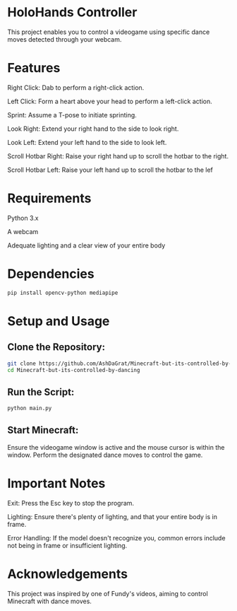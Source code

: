 # HoloHands Controller 
This project enables you to control a videogame using specific dance moves detected through your webcam.

# Features

Right Click: Dab to perform a right-click action.

Left Click: Form a heart above your head to perform a left-click action.

Sprint: Assume a T-pose to initiate sprinting.

Look Right: Extend your right hand to the side to look right.

Look Left: Extend your left hand to the side to look left.

Scroll Hotbar Right: Raise your right hand up to scroll the hotbar to the right.

Scroll Hotbar Left: Raise your left hand up to scroll the hotbar to the lef

# Requirements

Python 3.x

A webcam

Adequate lighting and a clear view of your entire body

# Dependencies

```bash
pip install opencv-python mediapipe
```

# Setup and Usage

## Clone the Repository:

```bash
git clone https://github.com/AshDaGrat/Minecraft-but-its-controlled-by-dancing.git
cd Minecraft-but-its-controlled-by-dancing
```

## Run the Script:

```bash
python main.py
```

## Start Minecraft:

Ensure the videogame window is active and the mouse cursor is within the window.
Perform the designated dance moves to control the game.

# Important Notes

Exit: Press the Esc key to stop the program.

Lighting: Ensure there's plenty of lighting, and that your entire body is in frame.

Error Handling: If the model doesn't recognize you, common errors include not being in frame or insufficient lighting.

# Acknowledgements

This project was inspired by one of Fundy's videos, aiming to control Minecraft with dance moves.





